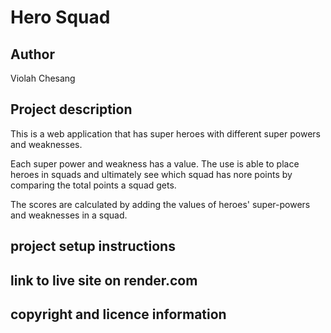 # Hero Squad
## Author
Violah Chesang
## Project description
This is a web application that has super heroes with different super powers and weaknesses. 

Each super power and weakness has a value. The use is able to place heroes in squads and ultimately see which squad has nore points by comparing the total points a squad gets.

The scores are calculated by adding the values of heroes' super-powers and weaknesses in a squad.

## project setup instructions



## link to live site on render.com


## copyright and licence information



